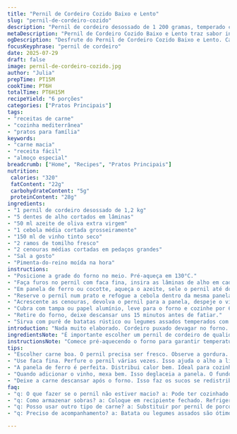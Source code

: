 ```yaml
---
title: "Pernil de Cordeiro Cozido Baixo e Lento"
slug: "pernil-de-cordeiro-cozido"
description: "Pernil de cordeiro desossado de 1 200 gramas, temperado com alho fresco e tomilho. Selado no azeite e cozido lentamente em vinho tinto com cenoura para adicionar doçura natural. Cozimento prolongado a baixa temperatura por 6 horas para textura macia. Receita sem glúten, lactose, nozes, ovos nem laticínios. Servido com purê rústico de batata e legumes assados. Um prato que traz complexidade com simplicidade."
metaDescription: "Pernil de Cordeiro Cozido Baixo e Lento traz sabor intenso e técnica simples. Aprecie esta receita que derrete na boca."
ogDescription: "Desfrute do Pernil de Cordeiro Cozido Baixo e Lento. Carne macia, cheia de sabor. A combinação perfeita para um almoço especial."
focusKeyphrase: "pernil de cordeiro"
date: 2025-07-29
draft: false
image: pernil-de-cordeiro-cozido.jpg
author: "Julia"
prepTime: PT15M
cookTime: PT6H
totalTime: PT6H15M
recipeYield: "6 porções"
categories: ["Pratos Principais"]
tags:
- "receitas de carne"
- "cozinha mediterrânea"
- "pratos para família"
keywords:
- "carne macia"
- "receita fácil"
- "almoço especial"
breadcrumb: ["Home", "Recipes", "Pratos Principais"]
nutrition: 
 calories: "320"
 fatContent: "22g"
 carbohydrateContent: "5g"
 proteinContent: "28g"
ingredients:
- "1 pernil de cordeiro desossado de 1,2 kg"
- "5 dentes de alho cortados em lâminas"
- "50 ml azeite de oliva extra virgem"
- "1 cebola média cortada grosseiramente"
- "150 ml de vinho tinto seco"
- "2 ramos de tomilho fresco"
- "2 cenouras médias cortadas em pedaços grandes"
- "Sal a gosto"
- "Pimenta-do-reino moída na hora"
instructions:
- "Posicione a grade do forno no meio. Pré-aqueça em 130°C."
- "Faça furos no pernil com faca fina, insira as lâminas de alho em cada corte."
- "Em panela de ferro ou cocotte, aqueça o azeite, sele o pernil até dourar todos os lados. Salpique sal e pimenta."
- "Reserve o pernil num prato e refogue a cebola dentro da mesma panela. Se precisar, adicione mais azeite."
- "Acrescente as cenouras, devolva o pernil para a panela, despeje o vinho tinto e coloque os ramos de tomilho."
- "Cubra com tampa ou papel alumínio, leve para o forno e cozinhe por 6 horas em fogo baixo."
- "Retire do forno, deixe descansar uns 15 minutos antes de fatiar."
- "Sirva com purê de batatas rústico ou legumes assados temperados com ervas frescas."
introduction: "Nada muito elaborado. Cordeiro puxado devagar no forno. Vinho tinto queima lentamente. Alho na carne, perfurando, entregando sabor direto. Cenoura entra no fogo pra adoçar e dar cor. Cheiro que vai invadir cozinha, insistente. Cozinha pequena, panela pesada. Tomilho que levanta o perfume. Ficar longe do forno é quase impossível. Mesa posta, vinagrete, umas folhas, batata esmagada sem frescura. Cada garfada desmancha, mistura sal, gordura, especiarias. Sem pressa, sem corrida. Seis horas para a carne dizer que está pronta, macia, melosa. Não é só comida, é cuidado no tempo. Lento, simples, que abraça a alma."
ingredientsNote: "É importante escolher um pernil de cordeiro de qualidade, com pouca gordura externa para evitar excesso e sabor forte demais. O alho deve ser fresco e cortado em lâminas finas para penetrar na carne e liberar aroma progressivamente. Use azeite extra virgem, pois ajuda na selagem sem mascarar o sabor natural do cordeiro. Troque o alecrim por tomilho para variar perfil aromático e combinar melhor com cenoura, adicionada aqui para um toque adocicado. O vinho tinto deve ser seco, possibilitando um cozimento mais equilibrado sem ficar doce. O sal e a pimenta passam despercebidos se usados moderadamente, realçando a carne sem dominar. Essa receita funciona bem em panela de ferro, que distribui calor uniformemente e suporta horas de forno. Ideal para preparar antes, deixar cozinhando e cuidar de outras coisas enquanto o tempo faz o trabalho pesado."
instructionsNote: "Comece pré-aquecendo o forno para garantir temperatura constante — é chave para a textura final. Use uma faca pequena para fazer incisões no pernil e coloque fatias de alho para infundir sabor. Selar a carne é passo obrigatório: não só cor, mas fechamento dos sucos internos. Depois, na mesma panela, dourar a cebola para ganhar aroma, evitando lavar, mantém aroma e sabor acumulado. Cenoura entra junto para adoçar e dar textura no líquido de cozimento. Volte a carne, despeje o vinho - que vai deglacear o fundo da panela, puxando sabor. Por fim, coloque os ramos de tomilho e tampe bem. No forno baixa temperatura, sem pressa, quase nenhuma intervenção até o final — só paciência. Deixe repousar fora do forno uns 15 minutos para os sucos redistribuírem e a carne firmar levemente antes de cortar. Sirva com acompanhamento simples, que absorva o molho e traga conforto. Um prato que vale o tempo, pede calma e atenção mínima, mas resultado entrega festa na boca."
tips:
- "Escolher carne boa. O pernil precisa ser fresco. Observe a gordura. Menos é mais. Age como bloqueador de sabor intenso."
- "Use faca fina. Perfure o pernil várias vezes. Isso ajuda o alho a liberar sabor. Não esqueça de selar a carne. É crucial."
- "A panela de ferro é perfeita. Distribui calor bem. Ideal para cozinhar por muitas horas. Assim, carne não seca e mantém suculência."
- "Quando adicionar o vinho, mexa bem. Isso deglaceia a panela. O fundo tem muito sabor que vai para o cozido. Não se apresse."
- "Deixe a carne descansar após o forno. Isso faz os sucos se redistribuírem. Assim, você terá cada garfada que desmancha na boca."
faq:
- "q: O que fazer se o pernil não estiver macio? a: Pode ter cozinhado pouco. Tente mais tempo. Também confira temperatura do forno, pode estar alta."
- "q: Como armazenar sobras? a: Coloque em recipiente fechado. Refrigere. Também pode congelar. No congelador dura mais tempo."
- "q: Posso usar outro tipo de carne? a: Substituir por pernil de porco é ok. Mas o sabor é diferente. O tempo de cozimento pode mudar, fique atento."
- "q: Preciso de acompanhamento? a: Batata ou legumes assados são ótimos. Purê rústico combina bem. Eles absorvem o molho e equilibram sabores."

---
```

